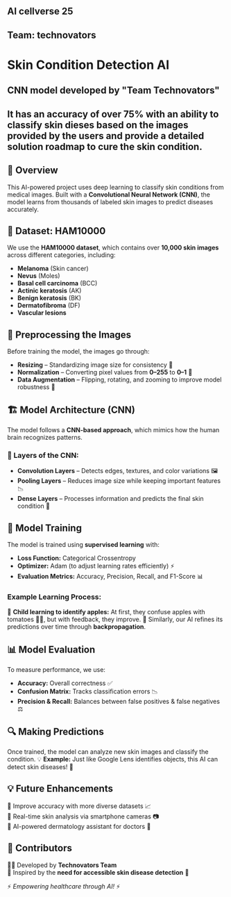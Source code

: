 ## AI cellverse 25

## Team: technovators


# Skin Condition Detection AI

## CNN model developed by "Team Technovators" 

## It has an accuracy of over 75% with an ability to classify skin dieses based on the images provided by the users and provide a detailed solution roadmap to cure the skin condition. 

## 🌟 Overview
This AI-powered project uses deep learning to classify skin conditions from medical images. Built with a **Convolutional Neural Network (CNN)**, the model learns from thousands of labeled skin images to predict diseases accurately.

## 📂 Dataset: HAM10000
We use the **HAM10000 dataset**, which contains over **10,000 skin images** across different categories, including:
- **Melanoma** (Skin cancer)
- **Nevus** (Moles)
- **Basal cell carcinoma** (BCC)
- **Actinic keratosis** (AK)
- **Benign keratosis** (BK)
- **Dermatofibroma** (DF)
- **Vascular lesions**

## 🔧 Preprocessing the Images
Before training the model, the images go through:
- **Resizing** – Standardizing image size for consistency 📏
- **Normalization** – Converting pixel values from **0–255** to **0–1** 🎨
- **Data Augmentation** – Flipping, rotating, and zooming to improve model robustness 🔄

## 🏗️ Model Architecture (CNN)
The model follows a **CNN-based approach**, which mimics how the human brain recognizes patterns.

### 🚀 Layers of the CNN:
- **Convolution Layers** – Detects edges, textures, and color variations 🖼️
- **Pooling Layers** – Reduces image size while keeping important features 📉
- **Dense Layers** – Processes information and predicts the final skin condition 🧠

## 🎯 Model Training
The model is trained using **supervised learning** with:
- **Loss Function:** Categorical Crossentropy
- **Optimizer:** Adam (to adjust learning rates efficiently) ⚡
- **Evaluation Metrics:** Accuracy, Precision, Recall, and F1-Score 📊

### Example Learning Process:
👶 **Child learning to identify apples:** At first, they confuse apples with tomatoes 🍎🍅, but with feedback, they improve.
🧠 Similarly, our AI refines its predictions over time through **backpropagation**.

## 📊 Model Evaluation
To measure performance, we use:
- **Accuracy:** Overall correctness ✅
- **Confusion Matrix:** Tracks classification errors 📉
- **Precision & Recall:** Balances between false positives & false negatives ⚖️

## 🔍 Making Predictions
Once trained, the model can analyze new skin images and classify the condition.
💡 **Example:** Just like Google Lens identifies objects, this AI can detect skin diseases! 📸


## 💡 Future Enhancements
🔹 Improve accuracy with more diverse datasets 📈  
🔹 Real-time skin analysis via smartphone cameras 📷  
🔹 AI-powered dermatology assistant for doctors 🏥  

## 🤝 Contributors
👨‍💻 Developed by **Technovators Team**  
📌 Inspired by the **need for accessible skin disease detection** 🔬



⚡ *Empowering healthcare through AI!* ⚡


